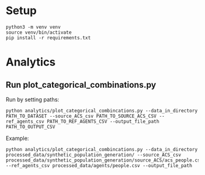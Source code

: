 # Setup
```
python3 -m venv venv
source venv/bin/activate
pip install -r requirements.txt
```
# Analytics

## Run plot_categorical_combinations.py

Run by setting paths:
```
python analytics/plot_categorical_combincations.py --data_in_directory PATH_TO_DATASET --source_ACS_csv PATH_TO_SOURCE_ACS_CSV --ref_agents_csv PATH_TO_REF_AGENTS_CSV --output_file_path PATH_TO_OUTPUT_CSV

```
Example:
```
python analytics/plot_categorical_combincations.py --data_in_directory processed_data/synthetic_population_generation/ --source_ACS_csv processed_data/synthetic_population_generation/source_ACS/acs_people.csv --ref_agents_csv processed_data/agents/people.csv --output_file_path
```
